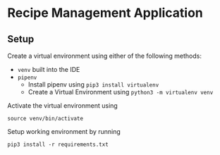 # Recipe Management Application 

## Setup
Create a virtual environment using either of the following methods:
- `venv` built into the IDE
- `pipenv`
    - Install pipenv using `pip3 install virtualenv`
    - Create a Virtual Environment using `python3 -m virtualenv venv`

Activate the virtual environment using 
```
source venv/bin/activate
```

Setup working environment by running 
```
pip3 install -r requirements.txt
```

